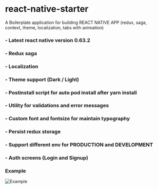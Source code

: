 # react-native-starter

A Boilerplate application for building REACT NATIVE APP (redux, saga, context, theme, localization, tabs with animation)

### - Latest react native version 0.63.2

### - Redux saga

### - Localization

### - Theme support (Dark / Light)

### - Postinstall script for auto pod install after yarn install

### - Utility for validations and error messages

### - Custom font and fontsize for maintain typography

### - Persist redux storage

### - Support different env for PRODUCTION and DEVELOPMENT

### - Auth screens (Login and Signup)

### Example

![Example](images/preivew.gif)
